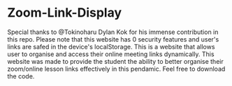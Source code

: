 # Zoom-Link-Display
Special thanks to @Tokinoharu Dylan Kok for his immense contribution in this repo.
Please note that this website has 0 security features and user's links are safed in the device's localStorage.
This is a website that allows user to organise and access their online meeting links dynamically.
This website was made to provide the student the ability to better organise their zoom/online lesson links effectively in this pendamic. 
Feel free to download the code.

